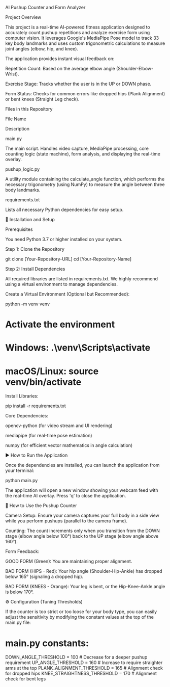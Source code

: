AI Pushup Counter and Form Analyzer

Project Overview

This project is a real-time AI-powered fitness application designed to accurately count pushup repetitions and analyze exercise form using computer vision. It leverages Google's MediaPipe Pose model to track 33 key body landmarks and uses custom trigonometric calculations to measure joint angles (elbow, hip, and knee).

The application provides instant visual feedback on:

Repetition Count: Based on the average elbow angle (Shoulder-Elbow-Wrist).

Exercise Stage: Tracks whether the user is in the UP or DOWN phase.

Form Status: Checks for common errors like dropped hips (Plank Alignment) or bent knees (Straight Leg check).

Files in this Repository

File Name

Description

main.py

The main script. Handles video capture, MediaPipe processing, core counting logic (state machine), form analysis, and displaying the real-time overlay.

pushup_logic.py

A utility module containing the calculate_angle function, which performs the necessary trigonometry (using NumPy) to measure the angle between three body landmarks.

requirements.txt

Lists all necessary Python dependencies for easy setup.

🚀 Installation and Setup

Prerequisites

You need Python 3.7 or higher installed on your system.

Step 1: Clone the Repository

git clone [Your-Repository-URL]
cd [Your-Repository-Name]


Step 2: Install Dependencies

All required libraries are listed in requirements.txt. We highly recommend using a virtual environment to manage dependencies.

Create a Virtual Environment (Optional but Recommended):

python -m venv venv
# Activate the environment
# Windows: .\venv\Scripts\activate
# macOS/Linux: source venv/bin/activate


Install Libraries:

pip install -r requirements.txt


Core Dependencies:

opencv-python (for video stream and UI rendering)

mediapipe (for real-time pose estimation)

numpy (for efficient vector mathematics in angle calculation)

▶️ How to Run the Application

Once the dependencies are installed, you can launch the application from your terminal:

python main.py


The application will open a new window showing your webcam feed with the real-time AI overlay. Press 'q' to close the application.

🤸 How to Use the Pushup Counter

Camera Setup: Ensure your camera captures your full body in a side view while you perform pushups (parallel to the camera frame).

Counting: The count increments only when you transition from the DOWN stage (elbow angle below 100°) back to the UP stage (elbow angle above 160°).

Form Feedback:

GOOD FORM (Green): You are maintaining proper alignment.

BAD FORM (HIPS - Red): Your hip angle (Shoulder-Hip-Ankle) has dropped below 165° (signaling a dropped hip).

BAD FORM (KNEES - Orange): Your leg is bent, or the Hip-Knee-Ankle angle is below 170°.

⚙️ Configuration (Tuning Thresholds)

If the counter is too strict or too loose for your body type, you can easily adjust the sensitivity by modifying the constant values at the top of the main.py file:

# main.py constants:
DOWN_ANGLE_THRESHOLD = 100  # Decrease for a deeper pushup requirement
UP_ANGLE_THRESHOLD = 160    # Increase to require straighter arms at the top
PLANK_ALIGNMENT_THRESHOLD = 165 # Alignment check for dropped hips
KNEE_STRAIGHTNESS_THRESHOLD = 170 # Alignment check for bent legs
